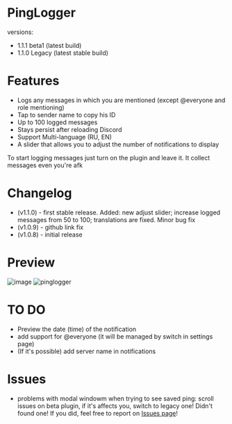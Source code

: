 # PingLogger
versions:
* 1.1.1 beta1 (latest build)
* 1.1.0 Legacy (latest stable build)

# Features
  * Logs any messages in which you are mentioned (except @everyone and role mentioning)
  * Tap to sender name to copy his ID
  * Up to 100 logged messages
  * Stays persist after reloading Discord
  * Support Multi-language (RU, EN)
  * A slider that allows you to adjust the number of notifications to display

To start logging messages just turn on the plugin and leave it. It collect messages even you're afk

# Changelog
* (v1.1.0) - first stable release. Added: new adjust slider; increase logged messages from 50 to 100; translations are fixed. Minor bug fix
* (v1.0.9) - github link fix
* (v1.0.8) - initial release



# Preview
![image](https://github.com/user-attachments/assets/84fc8d9e-f50c-4ec3-b4e2-c1f812169fd2) ![pinglogger](https://github.com/user-attachments/assets/126655c4-7b53-4dbb-8cb7-8090debb05d5)

# TO DO
* Preview the date (time) of the notification
* add support for @everyone (it will be managed by switch in settings page)
* (If it's possible) add server name in notifications

# Issues
* problems with modal windowm when trying to see saved ping: scroll issues on beta plugin, if it's affects you, switch to legacy one!
Didn't found one! If you did, feel free to report on [Issues page](https://github.com/notfence/BDplugins/issues)!
